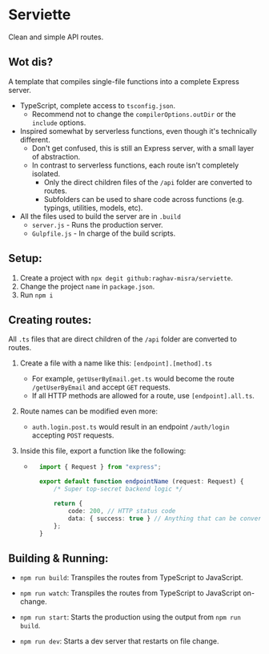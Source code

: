 # Serviette

Clean and simple API routes.

## Wot dis?

A template that compiles single-file functions into a complete Express server.

- TypeScript, complete access to `tsconfig.json`.
    - Recommend not to change the `compilerOptions.outDir` or the `include` options.
- Inspired somewhat by serverless functions, even though it's technically different.
    - Don't get confused, this is still an Express server, with a small layer of abstraction.
    - In contrast to serverless functions, each route isn't completely isolated.
        - Only the direct children files of the `/api` folder are converted to routes.
        - Subfolders can be used to share code across functions (e.g. typings, utilities, models, etc).
- All the files used to build the server are in `.build`
    - `server.js` - Runs the production server.
    - `Gulpfile.js` - In charge of the build scripts.

## Setup:
1. Create a project with `npx degit github:raghav-misra/serviette`.
2. Change the project `name` in `package.json`.
3. Run `npm i`

## Creating routes:
All `.ts` files that are direct children of the `/api` folder are converted to routes.

1. Create a file with a name like this: `[endpoint].[method].ts`
    - For example, `getUserByEmail.get.ts` would become the route `/getUserByEmail` and accept `GET` requests.
    - If all HTTP methods are allowed for a route, use `[endpoint].all.ts`.

2. Route names can be modified even more:
    - `auth.login.post.ts` would result in an endpoint `/auth/login` accepting `POST` requests.

3. Inside this file, export a function like the following:
    - ```ts
        import { Request } from "express";

        export default function endpointName (request: Request) {
            /* Super top-secret backend logic */

            return {
                code: 200, // HTTP status code
                data: { success: true } // Anything that can be converted to JSON.
            };
        }
        ```

## Building & Running:
- `npm run build`: Transpiles the routes from TypeScript to JavaScript.
- `npm run watch`: Transpiles the routes from TypeScript to JavaScript on-change.

- `npm run start`: Starts the production using the output from `npm run build`.
- `npm run dev`: Starts a dev server that restarts on file change.